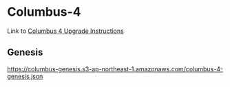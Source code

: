 # Columbus-4
Link to [Columbus 4 Upgrade Instructions](
https://github.com/terra-money/mainnet/wiki/Columbus-4-Upgrade-Instructions)

## Genesis
https://columbus-genesis.s3-ap-northeast-1.amazonaws.com/columbus-4-genesis.json
